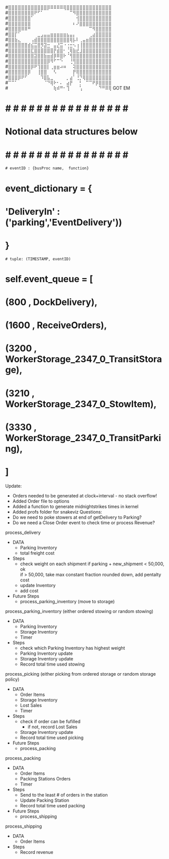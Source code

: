 
#⣿⣿⣿⣿⣿⣿⣿⣿⣿⣿⣿⣿⡿⠿⠿⠿⠿⢿⣿⣿⣿⣿⣿⣿⣿⣿⣿⣿⣿⣿⣿⣿
#⣿⣿⣿⣿⣿⣿⣿⣿⠟⠋⠁⠀⠀⠀⠀⠀⠀⠀⠀⠉⠻⣿⣿⣿⣿⣿⣿⣿⣿⣿⣿⣿
#⣿⣿⣿⣿⣿⣿⣿⠁⠀⠀⠀⠀⠀⠀⠀⠀⠀⠀⠀⠀⠀⢺⣿⣿⣿⣿⣿⣿⣿⣿⣿⣿
#⣿⣿⣿⣿⣿⣿⣿⠀⠀⠀⠀⠀⠀⠀⠀⠀⠀⠀⠀⠀⠆⠜⣿⣿⣿⣿⣿⣿⣿⣿⣿⣿
#⣿⣿⣿⣿⠿⠿⠛⠀⠀⠀⠀⠀⠀⠀⠀⠀⠀⠀⠀⠀⠀⠀⠀⠀⠀⠉⠻⣿⣿⣿⣿⣿
#⣿⣿⡏⠁⠀⠀⠀⠀⠀⣀⣠⣤⣤⣶⣶⣶⣶⣶⣦⣤⡄⠀⠀⠀⠀⢀⣴⣿⣿⣿⣿⣿
#⣿⣿⣷⣄⠀⠀⠀⢠⣾⣿⣿⣿⣿⣿⣿⣿⣿⣿⣿⢿⡧⠇⢀⣤⣶⣿⣿⣿⣿⣿⣿⣿
#⣿⣿⣿⣿⣿⣿⣾⣮⣭⣿⡻⣽⣒⠀⣤⣜⣭⠐⢐⣒⠢⢰⢸⣿⣿⣿⣿⣿⣿⣿⣿⣿
#⣿⣿⣿⣿⣿⣿⣿⣏⣿⣿⣿⣿⣿⣿⡟⣾⣿⠂⢈⢿⣷⣞⣸⣿⣿⣿⣿⣿⣿⣿⣿⣿
#⣿⣿⣿⣿⣿⣿⣿⣿⣽⣿⣿⣷⣶⣾⡿⠿⣿⠗⠈⢻⣿⣿⣿⣿⣿⣿⣿⣿⣿⣿⣿⣿
#⣿⣿⣿⣿⣿⣿⣿⣿⣿⣿⣿⣿⡿⠻⠋⠉⠑⠀⠀⢘⢻⣿⣿⣿⣿⣿⣿⣿⣿⣿⣿⣿
#⣿⣿⣿⣿⣿⣿⣿⡿⠟⢹⣿⣿⡇⢀⣶⣶⠴⠶⠀⠀⢽⣿⣿⣿⣿⣿⣿⣿⣿⣿⣿⣿
#⣿⣿⣿⣿⣿⣿⡿⠀⠀⢸⣿⣿⠀⠀⠣⠀⠀⠀⠀⠀⡟⢿⣿⣿⣿⣿⣿⣿⣿⣿⣿⣿
#⣿⣿⣿⡿⠟⠋⠀⠀⠀⠀⠹⣿⣧⣀⠀⠀⠀⠀⡀⣴⠁⢘⡙⢿⣿⣿⣿⣿⣿⣿⣿⣿
#⠉⠉⠁⠀⠀⠀⠀⠀⠀⠀⠀⠈⠙⢿⠗⠂⠄⠀⣴⡟⠀⠀⡃⠀⠉⠉⠟⡿⣿⣿⣿⣿
#⠀⠀⠀⠀⠀⠀⠀⠀⠀⠀⠀⠀⠀⠀⢷⠾⠛⠂⢹⠀⠀⠀⢡⠀⠀⠀⠀⠀⠙⠛⠿⢿
                GOT EM

# # # # # # # # # # # # # # # # # #
# Notional data structures below  #
# # # # # # # # # # # # # # # # # #

    # eventID : {busProc name,  function}
#    event_dictionary = {
#        'DeliveryIn' : ('parking','EventDelivery'))
#    }

    # tuple: (TIMESTAMP, eventID)
#    self.event_queue = [
#        (800  , DockDelivery),
#        (1600 , ReceiveOrders),
#        (3200 , WorkerStorage_2347_0_TransitStorage),
#        (3210 , WorkerStorage_2347_0_StowItem),
#        (3330 , WorkerStorage_2347_0_TransitParking),
#    ]


Update:
- Orders needed to be generated at clock+interval - no stack overflow!
- Added Order file to options
- Added a function to generate midnightstrikes times in kernel
- Added profs folder for snakeviz
Questions:
- Do we need to poke stowers at end of getDelivery to Parking?
- Do we need a Close Order event to check time or process Revenue?


process_delivery
- DATA
    - Parking Inventory
    - total freight cost
- Steps
    - check weight on each shipment
        if parking + new_shipment < 50,000, ok  
        if > 50,000, take max constant fraction rounded down, add pentalty cost
    - update Inventory
    - add cost
- Future Steps
    - process_parking_inventory (move to storage)


process_parking_inventory  (either ordered stowing or random stowing)
- DATA  
    - Parking Inventory 
    - Storage Inventory
    - Timer
- Steps
    - check which Parking Inventory has highest weight 
    - Parking Inventory update 
    - Storage Inventory update 
    - Record total time used stowing


process_picking (either picking from ordered storage or random storage policy)
- DATA  
    - Order Items
    - Storage Inventory
    - Lost Sales
    - Timer
- Steps
    - check if order can be fufilled
        - if not, record Lost Sales
    - Storage Inventory update
    - Record total time used picking
- Future Steps
    - process_packing


process_packing 
- DATA 
    - Order Items
    - Packing Stations Orders
    - Timer
- Steps
    - Send to the least # of orders in the station
    - Update Packing Station
    - Record total time used packing
- Future Steps
    - process_shipping



process_shipping
- DATA
    - Order Items
- Steps
    - Record revenue



